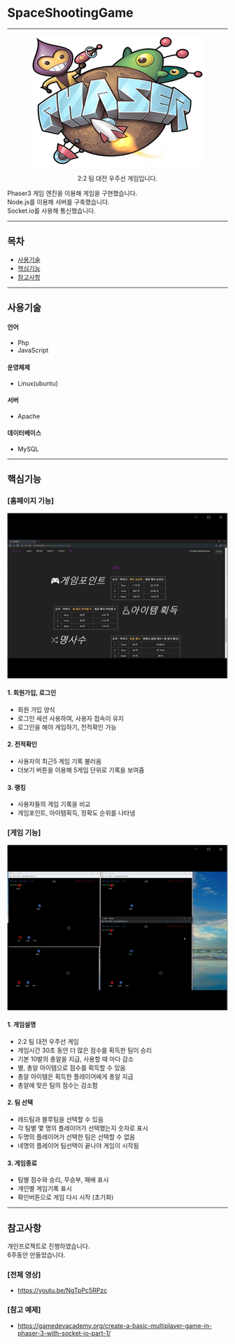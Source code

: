 # SpaceShootingGame
* * *
<p align="center">
    <img src="https://raw.githubusercontent.com/kkyu92/SpaceShootingGame/master/multiGame/public/img/phaser_background.png" alt="liveAuction logo" width="400" height="300"></p>
<div style="text-align: center">2:2 팀 대전 우주선 게임입니다.</div>

Phaser3 게임 엔진을 이용해 게임을 구현했습니다.  
Node.js를 이용해 서버를 구축했습니다.  
Socket.io를 사용해 통신했습니다.

- - -
## 목차

- [사용기술](#사용기술)
- [핵심기능](#핵심기능)
- [참고사항](#참고사항)

- - -
## 사용기술

#### 언어
- Php
- JavaScript

#### 운영체제
- Linux(ubuntu)

#### 서버
- Apache

#### 데이터베이스
- MySQL

- - -
## 핵심기능

### [홈페이지 기능]  
<img src="https://raw.githubusercontent.com/kkyu92/SpaceShootingGame/master/multiGame/public/img/homePage.png"></img>
#### 1. 회원가입, 로그인 

- 회원 가입 양식  
- 로그인 세션 사용하여, 사용자 접속이 유지   
- 로그인을 해야 게임하기, 전적확인 가능

#### 2. 전적확인 

- 사용자의 최근5 게임 기록 불러옴
- 더보기 버튼을 이용해 5게임 단위로 기록을 보여줌

#### 3. 랭킹

- 사용자들의 게임 기록을 비교
- 게임포인트, 아이템획득, 정확도 순위를 나타냄

### [게임 기능]  
<img src="https://raw.githubusercontent.com/kkyu92/SpaceShootingGame/master/multiGame/public/img/game.png"></img>
#### 1. 게임설명 

-  2:2 팀 대전 우주선 게임
- 게임시간 30초 동안 더 많은 점수를 획득한 팀이 승리
- 기본 10발의 총알을 지급, 사용할 때 마다 감소
- 별, 총알 아이템으로 점수를 획득할 수 있음
- 총알 아이템은 획득한 플레이어에게 총알 지급
- 총알에 맞은 팀의 점수는 감소함

#### 2. 팀 선택 

- 레드팀과 블루팀을 선택할 수 있음
- 각 팀별 몇 명의 플레이어가 선택했는지 숫자로 표시
- 두명의 플레이어가 선택한 팀은 선택할 수 없음
- 네명의 플레이어 팀선택이 끝나야 게임이 시작됨

#### 3. 게임종료

- 팀별 점수와 승리, 무승부, 패배 표시
- 개인별 게임기록 표시
- 확인버튼으로 게임 다시 시작 (초기화)

- - -
## 참고사항

개인프로젝트로 진행하였습니다.  
6주동안 만들었습니다.

### [전체 영상] 
- https://youtu.be/NgTpPc5RPzc

### [참고 예제] 
- https://gamedevacademy.org/create-a-basic-multiplayer-game-in-phaser-3-with-socket-io-part-1/
